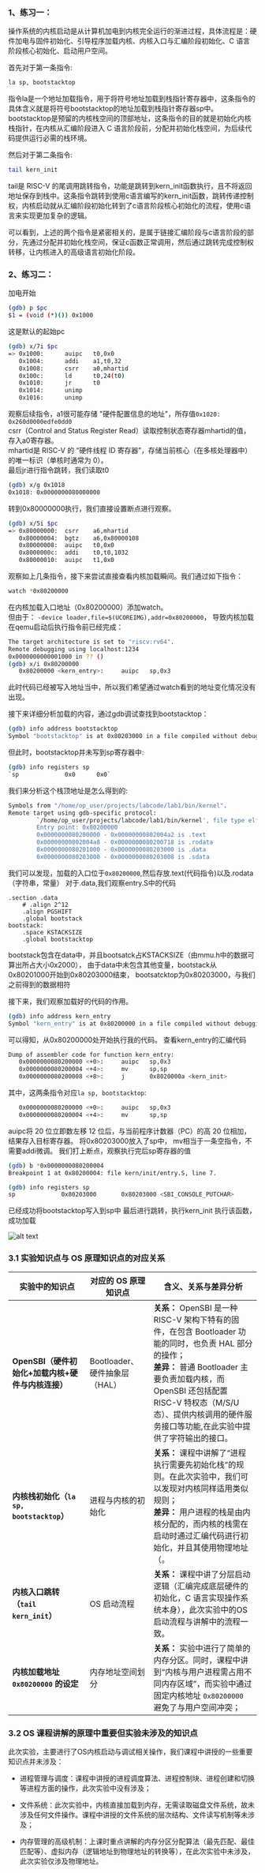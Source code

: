 ### 1、练习一：

操作系统的内核启动是从计算机加电到内核完全运行的渐进过程，具体流程是：硬件加电与固件初始化、引导程序加载内核、内核入口与汇编阶段初始化、C 语言阶段核心初始化、启动用户空间。

首先对于第一条指令:
```bash
la sp, bootstacktop
```
指令la是一个地址加载指令，用于将符号地址加载到栈指针寄存器中，这条指令的具体含义就是将符号bootstacktop的地址加载到栈指针寄存器sp中。bootstacktop是预留的内核栈空间的顶部地址，这条指令的目的就是初始化内核栈指针，在内核从汇编阶段进入 C 语言阶段前，分配并初始化栈空间，为后续代码提供运行必需的栈环境。

然后对于第二条指令:
```bash
tail kern_init
```
tail是 RISC-V 的尾调用跳转指令，功能是跳转到kern_init函数执行，且不将返回地址保存到栈中。这条指令跳转到使用c语言编写的kern_init函数，跳转传递控制权，内核启动就从汇编阶段初始化转到了c语言阶段核心初始化的流程，使用c语言来实现更加复杂的逻辑。

可以看到，上述的两个指令是紧密相关的，是属于链接汇编阶段与c语言阶段的部分，先通过分配并初始化栈空间，保证c函数正常调用，然后通过跳转完成控制权转移，让内核进入的高级语言初始化阶段。



### 2、练习二：
加电开始
```bash
(gdb) p $pc
$1 = (void (*)()) 0x1000
```
这是默认的起始pc
```bash
(gdb) x/7i $pc
=> 0x1000:      auipc   t0,0x0
   0x1004:      addi    a1,t0,32
   0x1008:      csrr    a0,mhartid
   0x100c:      ld      t0,24(t0)
   0x1010:      jr      t0
   0x1014:      unimp
   0x1016:      unimp
```
观察后续指令，a1很可能存储 "硬件配置信息的地址"，所存值`0x1020: 0x260d0000edfe0dd0`<br>
csrr（Control and Status Register Read）读取控制状态寄存器mhartid的值，存入a0寄存器。<br>
mhartid是 RISC-V 的 “硬件线程 ID 寄存器”，存储当前核心（在多核处理器中）的唯一标识（单核时通常为 0）。<br>
最后jr进行指令跳转，我们读取t0
```bash
(gdb) x/g 0x1018
0x1018: 0x0000000080000000
```
转到0x80000000执行，我们直接设置断点进行观察。
```bash
(gdb) x/5i $pc
=> 0x80000000:  csrr    a6,mhartid
   0x80000004:  bgtz    a6,0x80000108
   0x80000008:  auipc   t0,0x0
   0x8000000c:  addi    t0,t0,1032
   0x80000010:  auipc   t1,0x0
```
观察如上几条指令，接下来尝试直接查看内核加载瞬间。我们通过如下指令：

```bash
watch *0x80200000
```

在内核加载入口地址（0x80200000）添加watch。     
但由于：
`-device loader,file=$(UCOREIMG),addr=0x80200000`，
导致内核加载在qemu启动后执行指令前已经完成：
```bash
The target architecture is set to "riscv:rv64".
Remote debugging using localhost:1234
0x0000000000001000 in ?? ()
(gdb) x/i 0x80200000
   0x80200000 <kern_entry>:     auipc   sp,0x3
```
此时代码已经被写入地址当中，所以我们希望通过watch看到的地址变化情况没有出现。



接下来详细分析加载的内容，通过gdb调试查找到bootstacktop：
```bash
(gdb) info address bootstacktop
Symbol "bootstacktop" is at 0x80203000 in a file compiled without debugging.
```
但此时，bootstacktop并未写到sp寄存器中:
```bash
(gdb) info registers sp
`sp             0x0      0x0`
```

我们来分析这个栈顶地址是怎么得到的:
```bash
Symbols from "/home/op_user/projects/labcode/lab1/bin/kernel".
Remote target using gdb-specific protocol:
        `/home/op_user/projects/labcode/lab1/bin/kernel', file type elf64-littleriscv.
        Entry point: 0x80200000
        0x0000000080200000 - 0x00000000802004a2 is .text
        0x00000000802004a8 - 0x0000000080200718 is .rodata
        0x0000000080201000 - 0x0000000080203000 is .data
        0x0000000080203000 - 0x0000000080203008 is .sdata
```
我们可以发现，加载的入口位于`0x80200000`,然后存放.text(代码指令)以及.rodata（字符串，常量）
对于.data,我们观察entry.S中的代码
```
.section .data
    # .align 2^12
    .align PGSHIFT
    .global bootstack
bootstack:
    .space KSTACKSIZE
    .global bootstacktop
```
bootstack包含在data中，并且bootsatck占KSTACKSIZE（由mmu.h中的数据可算出所占大小0x2000），
由于data中未包含其他变量，bootstack从0x80201000开始到0x80203000结束，
bootsatcktop为0x80203000，与我们之前得到的数据相符

接下来，我们观察加载好的代码的作用。
```bash
(gdb) info address kern_entry
Symbol "kern_entry" is at 0x80200000 in a file compiled without debugging.
```
可以得知，从0x80200000处开始执行我的代码。
查看kern_entry的汇编代码
```bash
Dump of assembler code for function kern_entry:
   0x0000000080200000 <+0>:     auipc   sp,0x3
   0x0000000080200004 <+4>:     mv      sp,sp
   0x0000000080200008 <+8>:     j       0x8020000a <kern_init>
```
其中，这两条指令对应`la sp, bootstacktop`:
```bash
   0x0000000080200000 <+0>:     auipc   sp,0x3
   0x0000000080200004 <+4>:     mv      sp,sp
```
auipc将 20 位立即数左移 12 位后，与当前程序计数器（PC）的高 20 位相加，结果存入目标寄存器。
将0x80203000放入了sp中， mv相当于一条空指令，不需要addi微调。
我们打上断点，观察执行完后sp寄存器的值
```bash
(gdb) b *0x0000000080200004
Breakpoint 1 at 0x80200004: file kern/init/entry.S, line 7.

(gdb) info registers sp
sp             0x80203000       0x80203000 <SBI_CONSOLE_PUTCHAR>
```
已经成功将bootstacktop写入到sp中
最后进行跳转，执行kern_init
执行该函数，成功加载


![alt text](image.png)


### 3.1 实验知识点与 OS 原理知识点的对应关系

| 实验中的知识点 | 对应的 OS 原理知识点 | 含义、关系与差异分析 |
|----------------|--------------------|------------------------|
| **OpenSBI（硬件初始化+加载内核+硬件与内核连接）** | Bootloader、硬件抽象层（HAL） | **关系：** OpenSBI 是一种 RISC-V 架构下特有的固件，在包含 Bootloader 功能的同时，也负责 HAL 部分的操作；<br> **差异：** 普通 Bootloader 主要负责加载内核，而 OpenSBI 还包括配置 RISC-V 特权态（M/S/U 态）、提供内核调用的硬件服务接口等功能,在此实验中提供了字符输出的接口。 |
| **内核栈初始化（`la sp, bootstacktop`）** | 进程与内核的初始化 | **关系：** 课程中讲解了“进程执行需要先初始化栈”的规则。在此次实验中，我们可以发现对内核同样适用类似规则；<br> **差异：** 用户进程的栈是由内核分配的，而内核的栈需在启动时通过汇编代码进行初始化，并且其使用物理地址（。 |
| **内核入口跳转（`tail kern_init`）** | OS 启动流程 | **关系：** 课程中讲了分层启动逻辑（汇编完成底层硬件的初始化，C 语言实现操作系统本身），此次实验中的OS启动流程与讲解中的流程一致。 |
| **内核加载地址 `0x80200000` 的设定** | 内存地址空间划分 | **关系：** 实验中进行了简单的内存分区。同时，课程中讲到“内核与用户进程需占用不同内存区域”，而实验中通过固定内核地址 `0x80200000` 避免了与用户空间冲突； |

### 3.2 OS 课程讲解的原理中重要但实验未涉及的知识点

此次实验，主要进行了OS内核启动与调试相关操作，我们课程中讲授的一些重要知识点并未涉及：
- 进程管理与调度：课程中讲授的进程调度算法、进程控制块、进程创建和切换等进程方面的操作，此次实验中没有涉及；
<!-- - 设备管理与中断处理：课程中讲授的设备驱动模型、中断控制器、中断处理流程等，由于实验仅涉及初始化硬件，故未涉及设备I/O与中断响应相关； -->
- 文件系统：此次实验中，内核直接加载到内存，无需读取磁盘文件系统，故未涉及任何文件操作。课程中讲授的文件系统的层次结构、文件读写机制等未涉及；
<!-- - 死锁与同步互斥：此次实验中，没有多进程和多线程，无需同步互斥机制，不涉及课程中死锁的检测与避免、信号量和互斥锁等知识点； -->
- 内存管理的高级机制：上课时重点讲解的内存分区分配算法（最先匹配、最佳匹配等）、虚拟内存（逻辑地址到物理地址的转换等），在此次实验中未涉及，此次实验仅涉及物理地址。
